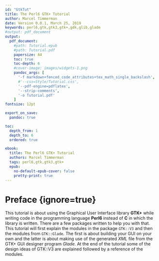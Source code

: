 ```yaml
---
id: "GtkTut"
title: The Perl6 GTK+ Tutorial
author: Marcel Timmerman
date: Version 0.0.1, March 25, 2019
keywords: perl6,gtk,gtk3,gtk+,gdk,glib,glade
#output: pdf_document
output:
  pdf_document:
    #path: Tutorial.epub
    #path: Tutorial.pdf
    papersize: A4
    toc: true
    toc-depth: 6
    #cover-image: images/widgets-1.png
    pandoc_args: [
      '-f markdown+fenced_code_attributes+tex_math_single_backslash',
      #'--css=Style/Tutorial.css',
      '--pdf-engine=pdflatex',
      '--strip-comments',
      '-o Tutorial.pdf'
    ]
fontsize: 12pt

export_on_save:
  pandoc: true

toc:
  depth_from: 1
  depth_to: 6
  ordered: true

ebook:
  title: The Perl6 GTK+ Tutorial
  authors: Marcel Timmerman
  tags: perl6,gtk,gtk3,gtk+
  epub:
    no-default-epub-cover: false
    pretty-print: true
---
```

<!--
pandoc -o Tutorial.pdf\
  -f markdown+fenced_code_attributes+tex_math_single_backslash\
  --pdf-engine=pdflatex --strip-comments\
  Tutorial.md Parts/simple-example.md Parts/installation.md\
  Parts/basics.md

pandoc -o Tutorial.pdf\
  Tutorial.md Parts/simple-example.md Parts/installation.md\
  Parts/basics.md
-->

# Preface {ignore=true}
This tutorial is about using the Graphical User Interface library **GTK+** while writing code in the programming language **Perl6** instead of **C** in which the library is written. There are a few packages written to help you with that. This tutorial will first explain the modules in the package `GTK::V3` and then the modules from `GTK::Glade`. The first is about building your GUI on your own and the latter is about making use of the generated *XML* file from the GTK+ GUI designer program *Glade*. At the end of the tutorial some of the design ideas of GTK::V3 are explained followed by a reference of the modules.

<!--
[toc]
# Table of Contents
1. Installation

1. Getting Started
   1. Simple example 1
   1. Simple example 2

1. Conventions in GTK::V3
   1. Naming of methods
   2. Types used in GTK+

1. Basics
   1. Main Loop
   3. GtkMain
   2. GObject

1. Containers
   1. GtkBin
   1. GtkGrid
   1. GtkListBox

1. Design
   1. Class Tree
   1. Fallback
   1.

1. GTK::Glade
   classes
   class engines
   testing
   inspector

1. Reference
   1. GTK::V3
   1. GTK::Glade
-->

<!-- @import "Parts/simple-example.md" -->

<!-- @import "Parts/installation.md" -->

<!-- @import "Parts/basics.md" -->
